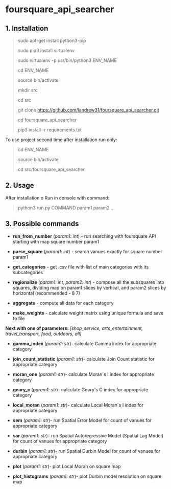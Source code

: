 # foursquare_api_searcher

## 1. Installation

  > sudo apt-get install python3-pip
  >
  > sudo pip3 install virtualenv
  >
  > sudo virtualenv -p usr/bin/python3 ENV_NAME
  >
  > cd ENV_NAME
  >
  > source bin/activate
  >
  > mkdir src
  >
  > cd src
  >
  > git clone https://github.com/landrew31/foursquare_api_searcher.git
  >
  > cd foursquare_api_searcher
  >
  > pip3 install -r requirements.txt
  
  To use project second time after installation run only:
  
  > cd ENV_NAME
  >
  > source bin/activate
  >
  > cd src/foursquare_api_searcher
  
  
## 2. Usage

  After installation o
  Run in console with command:
  
  > python3 run.py COMMAND param1 param2 ...
  
  
## 3. Possible commands

  * **run_from_number** (*param1: int*) - run searching with foursquare API starting with map square number param1
  
  * **parse_square** (*param1: int*) - search vanues exactly for square number param1
  
  * **get_categories** - get .csv file with list of main categories with its subcategories
  
  * **regionalize** (*param1: int, param2: int*) - compose all the subsquares into squares, dividing map on param1
  slices by vertical, and param2 slices by horizontal (recommended - 8 7)
  
  * **aggregate** - compute all data for each category
  
  * **make_weights** - calculate weight matrix using unique formula and save to file
  
  **Next with one of parameters:** *[shop_service, arts_entertainment, travel_transport, food, outdoors, all]*
  
  * **gamma_index** (*param1: str*)- calculate Gamma index for appropriate category
  
  * **join_count_statistic** (*param1: str*)- calculate Join Count statistic for appropriate category

  * **moran_one** (*param1: str*)- calculate Moran`s I index for appropriate category
  
  * **geary_c** (*param1: str*)- calculate Geary's C index for appropriate category
  
  * **local_moran** (*param1: str*)- calculate Local Moran`s I index for appropriate category
  
  * **sem** (*param1: str*)- run Spatial Error Model for count of vanues for appropriate category
  
  * **sar** (*param1: str*)- run Spatial Autoregressive Model (Spatial Lag Model) for count of vanues for appropriate category
  
  * **durbin** (*param1: str*)- run Spatial Durbin Model for count of vanues for appropriate category

  * **plot** (*param1: str*)- plot Local Moran on square map

  * **plot_histograms** (*param1: str*)- plot Durbin model resolution on square map
  
